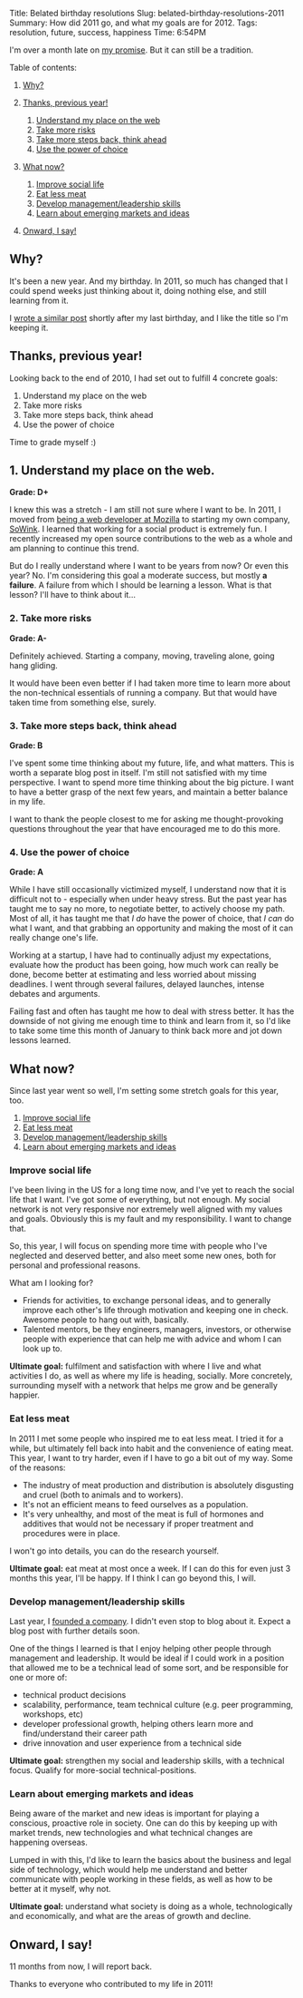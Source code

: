 Title: Belated birthday resolutions
Slug: belated-birthday-resolutions-2011
Summary: How did 2011 go, and what my goals are for 2012.
Tags: resolution, future, success, happiness
Time: 6:54PM

I'm over a month late on [my promise](http://embrangler.com/2010/12/belated-birthday-resolutions/#onward-i-say). But it can still be a tradition.

Table of contents:

1. [Why?](#why)
1. [Thanks, previous year!](#thanks-previous-year)
    1. [Understand my place on the web](#understand-my-place-on-the-web)
    1. [Take more risks](#take-more-risks)
    1. [Take more steps back, think ahead](#take-more-steps-back-think-ahead)
    1. [Use the power of choice](#use-the-power-of-choice)

1. [What now?](#what-now)
    1. [Improve social life](#improve-social-life)
    1. [Eat less meat](#eat-less-meat)
    1. [Develop management/leadership skills](#develop-management-leadership-skills)
    1. [Learn about emerging markets and ideas](#learn-about-emerging-markets-and-ideas)

1. [Onward, I say!](#onward-i-say)


## Why?

It's been a new year. And my birthday. In 2011, so much has changed that I could spend weeks just thinking about it, doing nothing else, and still learning from it.

I [wrote a similar post](http://embrangler.com/2010/12/belated-birthday-resolutions/) shortly after my last birthday, and I like the title so I'm keeping it.

## Thanks, previous year!

Looking back to the end of 2010, I had set out to fulfill 4 concrete goals:

1. Understand my place on the web
2. Take more risks
3. Take more steps back, think ahead
4. Use the power of choice

Time to grade myself :)

## 1. Understand my place on the web.

__Grade: D+__

I knew this was a stretch - I am still not sure where I want to be. In 2011, I moved from [being a web developer at Mozilla](http://mozilla.com) to starting my own company, [SoWink](http://sowink.com). I learned that working for a social product is extremely fun. I recently increased my open source contributions to the web as a whole and am planning to continue this trend.

But do I really understand where I want to be years from now? Or even this year? No. I'm considering this goal a moderate success, but mostly __a failure__. A failure from which I should be learning a lesson. What is that lesson? I'll have to think about it...

### 2. Take more risks

__Grade: A-__

Definitely achieved. Starting a company, moving, traveling alone, going hang gliding.

It would have been even better if I had taken more time to learn more about the non-technical essentials of running a company. But that would have taken time from something else, surely.

### 3. Take more steps back, think ahead

__Grade: B__

I've spent some time thinking about my future, life, and what matters. This is worth a separate blog post in itself. I'm still not satisfied with my time perspective. I want to spend more time thinking about the big picture. I want to have a better grasp of the next few years, and maintain a better balance in my life.

I want to thank the people closest to me for asking me thought-provoking questions throughout the year that have encouraged me to do this more.

### 4. Use the power of choice

__Grade: A__

While I have still occasionally victimized myself, I understand now that it is difficult not to - especially when under heavy stress. But the past year has taught me to say no more, to negotiate better, to actively choose my path. Most of all, it has taught me that *I do* have the power of choice, that *I can* do what I want, and that grabbing an opportunity and making the most of it can really change one's life.

Working at a startup, I have had to continually adjust my expectations, evaluate how the product has been going, how much work can really be done, become better at estimating and less worried about missing deadlines. I went through several failures, delayed launches, intense debates and arguments.

Failing fast and often has taught me how to deal with stress better. It has the downside of not giving me enough time to think and learn from it, so I'd like to take some time this month of January to think back more and jot down lessons learned.

## What now?

Since last year went so well, I'm setting some stretch goals for this year, too.

1. [Improve social life](#improve-social-life)
1. [Eat less meat](#eat-less-meat)
1. [Develop management/leadership skills](#develop-managementleadership-skills)
1. [Learn about emerging markets and ideas](#learn-about-emerging-markets-and-ideas)

### Improve social life

I've been living in the US for a long time now, and I've yet to reach the social life that I want. I've got some of everything, but not enough. My social network is not very responsive nor extremely well aligned with my values and goals. Obviously this is my fault and my responsibility. I want to change that.

So, this year, I will focus on spending more time with people who I've neglected and deserved better, and also meet some new ones, both for personal and professional reasons.

What am I looking for?

* Friends for activities, to exchange personal ideas, and to generally improve each other's life through motivation and keeping one in check. Awesome people to hang out with, basically.
* Talented mentors, be they engineers, managers, investors, or otherwise people with experience that can help me with advice and whom I can look up to.

__Ultimate goal:__ fulfilment and satisfaction with where I live and what activities I do, as well as where my life is heading, socially. More concretely, surrounding myself with a network that helps me grow and be generally happier.

### Eat less meat

In 2011 I met some people who inspired me to eat less meat. I tried it for a while, but ultimately fell back into habit and the convenience of eating meat. This year, I want to try harder, even if I have to go a bit out of my way. Some of the reasons:

* The industry of meat production and distribution is absolutely disgusting and cruel (both to animals and to workers).
* It's not an efficient means to feed ourselves as a population.
* It's very unhealthy, and most of the meat is full of hormones and additives that would not be necessary if proper treatment and procedures were in place.

I won't go into details, you can do the research yourself.

__Ultimate goal:__ eat meat at most once a week. If I can do this for even just 3 months this year, I'll be happy. If I think I can go beyond this, I will.

### Develop management/leadership skills

Last year, I [founded a company](http://www.crunchbase.com/company/sowink). I didn't even stop to blog about it. Expect a blog post with further details soon.

One of the things I learned is that I enjoy helping other people through management and leadership. It would be ideal if I could work in a position that allowed me to be a technical lead of some sort, and be responsible for one or more of:

* technical product decisions
* scalability, performance, team technical culture (e.g. peer programming, workshops, etc)
* developer professional growth, helping others learn more and find/understand their career path
* drive innovation and user experience from a technical side

__Ultimate goal:__ strengthen my social and leadership skills, with a technical focus. Qualify for more-social technical-positions.

### Learn about emerging markets and ideas

Being aware of the market and new ideas is important for playing a conscious, proactive role in society. One can do this by keeping up with market trends, new technologies and what technical changes are happening overseas.

Lumped in with this, I'd like to learn the basics about the business and legal side of technology, which would help me understand and better communicate with people working in these fields, as well as how to be better at it myself, why not.

__Ultimate goal:__ understand what society is doing as a whole, technologically and economically, and what are the areas of growth and decline.


## Onward, I say!

11 months from now, I will report back.

Thanks to everyone who contributed to my life in 2011!
